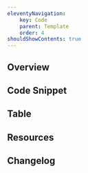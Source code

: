 ```yaml
---
eleventyNavigation:
    key: Code
    parent: Template
    order: 4
shouldShowContents: true
---
```


## Overview
## Code Snippet
## Table
## Resources
## Changelog
